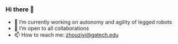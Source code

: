 ### Hi there 👋
- 🔭 I’m currently working on autonomy and agility of legged robots
- 👯 I’m open to all collaborations
- 📫 How to reach me: zhouziyi@gatech.edu
<!--
**zzhou387/zzhou387** is a ✨ _special_ ✨ repository because its `README.md` (this file) appears on your GitHub profile.

Here are some ideas to get you started:

- 🔭 I’m currently working on ...
- 🌱 I’m currently learning ...
- 👯 I’m looking to collaborate on ...
- 🤔 I’m looking for help with ...
- 💬 Ask me about ...
- 📫 How to reach me: ...
- 😄 Pronouns: ...
- ⚡ Fun fact: ...
-->
